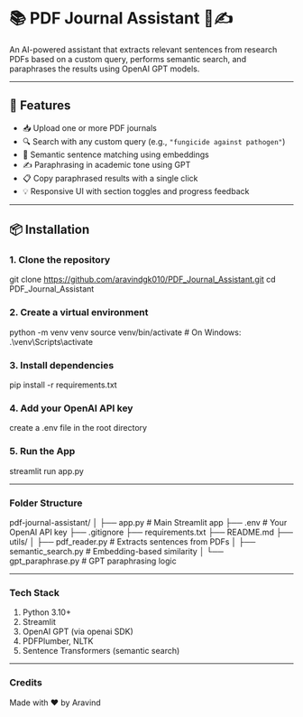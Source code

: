 # 📚 PDF Journal Assistant 🧠✍️  
An AI-powered assistant that extracts relevant sentences from research PDFs based on a custom query, performs semantic search, and paraphrases the results using OpenAI GPT models.

---

## 🚀 Features

- 📥 Upload one or more PDF journals
- 🔍 Search with any custom query (e.g., `"fungicide against pathogen"`)
- 🧠 Semantic sentence matching using embeddings
- ✍️ Paraphrasing in academic tone using GPT
- 📋 Copy paraphrased results with a single click
- 💡 Responsive UI with section toggles and progress feedback

---

## 📦 Installation

### 1. Clone the repository

git clone https://github.com/aravindgk010/PDF_Journal_Assistant.git
cd PDF_Journal_Assistant

### 2. Create a virtual environment

python -m venv venv
source venv/bin/activate  # On Windows: .\venv\Scripts\activate

### 3. Install dependencies

pip install -r requirements.txt

### 4. Add your OpenAI API key

create a .env file in the root directory

### 5. Run the App

streamlit run app.py

---

### Folder Structure

pdf-journal-assistant/
│
├── app.py                     # Main Streamlit app
├── .env                       # Your OpenAI API key
├── .gitignore
├── requirements.txt
├── README.md
├── utils/
│   ├── pdf_reader.py          # Extracts sentences from PDFs
│   ├── semantic_search.py     # Embedding-based similarity
│   └── gpt_paraphrase.py      # GPT paraphrasing logic

---

### Tech Stack

1. Python 3.10+
2. Streamlit
3. OpenAI GPT (via openai SDK)
4. PDFPlumber, NLTK
5. Sentence Transformers (semantic search)

---

### Credits

Made with ❤️ by Aravind
